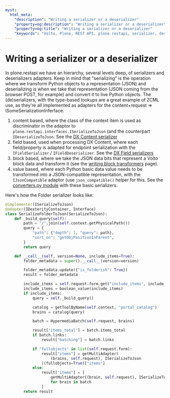 ```yaml
---
myst:
  html_meta:
    "description": "Writing a serializer or a deserializer"
    "property=og:description": "Writing a serializer or a deserializer"
    "property=og:title": "Writing a serializer or a deserializer"
    "keywords": "Volto, Plone, REST API, plone.restapi, serializer, deserializer"
---
```


# Writing a serializer or a deserializer

In plone.restapi we have an hierarchy, several levels deep, of serializers and
deserializers adapters. Keep in mind that "serializing" is the operation where
we transform Python objects to a representation (JSON) and deserializing is
when we take that representation (JSON coming from the browser POST, for
example) and convert it to live Python objects. The (de)serializers, with the
type-based lookups are a great example of ZCML use, as they're all implemented
as adapters for the content+request => ISomeSerializationInferface.

1. content based, where the class of the context item is used as discriminator
  in the adaptor to `plone.restapi.interfaces.ISerializeToJson` (and the
  counterpart `IDeserializeToJson`. See the [DX Content serializer][1]
2. field based, used when processing DX Content, where each field/property is
  adapted for endpoint serialization with the `IFieldSerializer`
  / `IFieldDeserializer`. See the [DX Field serializers][2]
3. block based, where we take the JSON data bits that represent a Volto block
  data and transform it (see the [writing block transformers](./writing-block-transformers) page).
4. value based, where each Python basic data value needs to be transformed into
  a JSON-compatible representation, with the `IJsonCompatible` adaptor (use
  `json_compatible()` helper for this. See the [converters.py module][3] with
  these basic serializers.

Here's how the Folder serializer looks like:


```python
@implementer(ISerializeToJson)
@adapter(IDexterityContainer, Interface)
class SerializeFolderToJson(SerializeToJson):
    def _build_query(self):
        path = "/".join(self.context.getPhysicalPath())
        query = {
            "path": {"depth": 1, "query": path},
            "sort_on": "getObjPositionInParent",
        }
        return query

    def __call__(self, version=None, include_items=True):
        folder_metadata = super().__call__(version=version)

        folder_metadata.update({"is_folderish": True})
        result = folder_metadata

        include_items = self.request.form.get("include_items", include_items)
        include_items = boolean_value(include_items)
        if include_items:
            query = self._build_query()

            catalog = getToolByName(self.context, "portal_catalog")
            brains = catalog(query)

            batch = HypermediaBatch(self.request, brains)

            result["items_total"] = batch.items_total
            if batch.links:
                result["batching"] = batch.links

            if "fullobjects" in list(self.request.form):
                result["items"] = getMultiAdapter(
                    (brains, self.request), ISerializeToJson
                )(fullobjects=True)["items"]
            else:
                result["items"] = [
                    getMultiAdapter((brain, self.request), ISerializeToJsonSummary)()
                    for brain in batch
                ]
        return result
```

[1]: https://github.com/plone/plone.restapi/blob/f5758140d49abdb602cbd3198626fd66871e9b1a/src/plone/restapi/serializer/dxcontent.py
[2]: https://github.com/plone/plone.restapi/blob/f5758140d49abdb602cbd3198626fd66871e9b1a/src/plone/restapi/serializer/dxfields.py
[3]: https://github.com/plone/plone.restapi/blob/f5758140d49abdb602cbd3198626fd66871e9b1a/src/plone/restapi/serializer/converters.py
